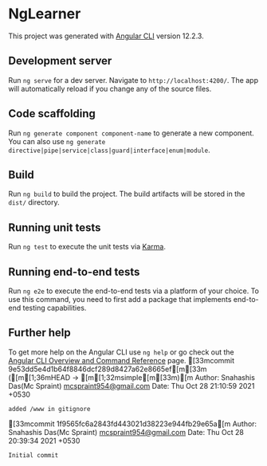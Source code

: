 # NgLearner

This project was generated with [Angular CLI](https://github.com/angular/angular-cli) version 12.2.3.

## Development server

Run `ng serve` for a dev server. Navigate to `http://localhost:4200/`. The app will automatically reload if you change any of the source files.

## Code scaffolding

Run `ng generate component component-name` to generate a new component. You can also use `ng generate directive|pipe|service|class|guard|interface|enum|module`.

## Build

Run `ng build` to build the project. The build artifacts will be stored in the `dist/` directory.

## Running unit tests

Run `ng test` to execute the unit tests via [Karma](https://karma-runner.github.io).

## Running end-to-end tests

Run `ng e2e` to execute the end-to-end tests via a platform of your choice. To use this command, you need to first add a package that implements end-to-end testing capabilities.

## Further help

To get more help on the Angular CLI use `ng help` or go check out the [Angular CLI Overview and Command Reference](https://angular.io/cli) page.
[33mcommit 9e53dd5e4d1b64f8846dcf289d8427a62e8665ef[m[33m ([m[1;36mHEAD -> [m[1;32msimple[m[33m)[m
Author: Snahashis Das(Mc Spraint) <mcspraint954@gmail.com>
Date:   Thu Oct 28 21:10:59 2021 +0530

    added /www in gitignore

[33mcommit 1f9565fc6a2843fd443021d38223e944fb29e65a[m
Author: Snahashis Das(Mc Spraint) <mcspraint954@gmail.com>
Date:   Thu Oct 28 20:39:34 2021 +0530

    Initial commit
